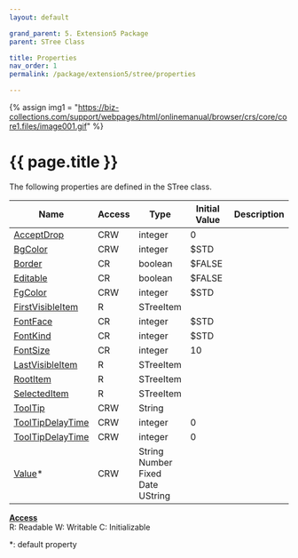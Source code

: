 ```yaml
---
layout: default

grand_parent: 5. Extension5 Package
parent: STree Class

title: Properties
nav_order: 1
permalink: /package/extension5/stree/properties

---
```

{% assign img1 = "https://biz-collections.com/support/webpages/html/onlinemanual/browser/crs/core/core1.files/image001.gif" %}


# {{ page.title }}

The following properties are defined in the STree class.

|Name       | Access | Type   | Initial Value | Description   |
|----------	|--------|--------|---------------|----------|
|[AcceptDrop](/package/extension5/stree/properties/acceptdrop) | CRW | integer | 0 | |
|[BgColor](/package/extension5/stree/properties/bgcolor) | CRW | integer | $STD | |
|[Border](/package/extension5/stree/properties/border) | CR | boolean | $FALSE | |
|[Editable](/package/extension5/stree/properties/editable) | CR | boolean | $FALSE | |
|[FgColor](/package/extension5/stree/properties/fgcolor) | CRW | integer | $STD | |
|[FirstVisibleItem](/package/extension5/stree/properties/firstvisibleitem) | R | STreeItem |  | |
|[FontFace](/package/extension5/stree/properties/fontface) | CR | integer | $STD | |
|[FontKind](/package/extension5/stree/properties/fontkind) | CR | integer | $STD | |
|[FontSize](/package/extension5/stree/properties/fontsize) | CR | integer | 10 | |
|[LastVisibleItem](/package/extension5/stree/properties/lastvisibleitem) | R | STreeItem |  | |
|[RootItem](/package/extension5/stree/properties/rootitem) | R | STreeItem |  | |
|[SelectedItem](/package/extension5/stree/properties/selecteditem) | R | STreeItem |  | |
|[ToolTip](/package/extension5/stree/properties/tooltip) | CRW | String |  | |
|[ToolTipDelayTime](/package/extension5/stree/properties/tooltipdelaytime) | CRW | integer | 0 | |
|[ToolTipDelayTime](/package/extension5/stree/properties/tooltipdelaytime) | CRW | integer | 0 | |
|[Value](/package/extension5/stree/properties/value)* | CRW | String<br>Number<br>Fixed<br>Date<br>UString |  | |

<u><b>Access</b></u><br>
R: Readable
W: Writable
C: Initializable

*: default property